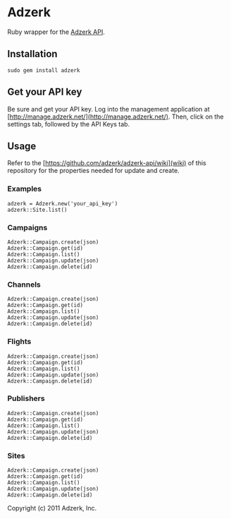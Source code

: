 # Adzerk

Ruby wrapper for the [Adzerk API](http://adzerk.com/).

## Installation

    sudo gem install adzerk
    
## Get your API key

Be sure and get your API key. Log into the management application at [http://manage.adzerk.net/](http://manage.adzerk.net/). Then, click on the settings tab, followed by the API Keys tab.

## Usage

Refer to the [https://github.com/adzerk/adzerk-api/wiki](wiki) of this repository for the properties needed for update and create. 

### Examples

    adzerk = Adzerk.new('your_api_key')
    adzerk::Site.list()

### Campaigns

    Adzerk::Campaign.create(json)
    Adzerk::Campaign.get(id)
    Adzerk::Campaign.list()
    Adzerk::Campaign.update(json)
    Adzerk::Campaign.delete(id)
    
### Channels

    Adzerk::Campaign.create(json)
    Adzerk::Campaign.get(id)
    Adzerk::Campaign.list()
    Adzerk::Campaign.update(json)
    Adzerk::Campaign.delete(id)
    
### Flights

    Adzerk::Campaign.create(json)
    Adzerk::Campaign.get(id)
    Adzerk::Campaign.list()
    Adzerk::Campaign.update(json)
    Adzerk::Campaign.delete(id)
        
### Publishers

    Adzerk::Campaign.create(json)
    Adzerk::Campaign.get(id)
    Adzerk::Campaign.list()
    Adzerk::Campaign.update(json)
    Adzerk::Campaign.delete(id)
    
### Sites

    Adzerk::Campaign.create(json)
    Adzerk::Campaign.get(id)
    Adzerk::Campaign.list()
    Adzerk::Campaign.update(json)
    Adzerk::Campaign.delete(id)


Copyright (c) 2011 Adzerk, Inc.
